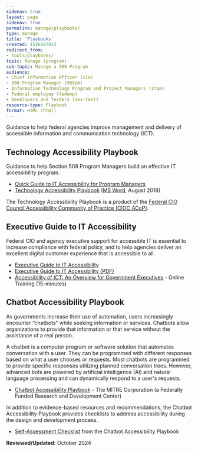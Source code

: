 ```yaml
---
sidenav: true
layout: page
sidenav: true
permalink: manage/playbooks/
type: manage
title: 'Playbooks'
created: 1526407922
redirect_from:
- tools/playbooks/
topic: Manage (program)
sub-topic: Manage a 508 Program
audience:
- Chief Information Officer (cio)
- 508 Program Manager (508pm)
- Information Technology Program and Project Managers (itpm)
- Federal employee (fedemp)
- Developers and Testers (dev-test)
resource-type: Playbook
format: HTML (html)
---
```


Guidance to help federal agencies improve management and delivery of accessible information and communication technology (ICT).

## Technology Accessibility Playbook
Guidance to help Section 508 Program Managers build an effective IT accessibility program.

* [Quick Guide to IT Accessibility for Program Managers][4]
* [Technology Accessibility Playbook][5] (<a href="https://assets.section508.gov/assets/files/Technology-Accessibility-Playbook-2018-Update.docx" target="_blank">MS Word</a>, August 2018)

The Technology Accessibility Playbook is a product of the [Federal CIO Council Accessibility Community of Practice (CIOC ACoP)][8].

## Executive Guide to IT Accessibility
Federal CIO and agency executive support for accessible IT is essential to increase compliance with federal policy, and to help agencies deliver an excellent digital customer experience that is accessible to all. 

  * [Executive Guide to IT Accessibility][1] 
  * <a href="https://assets.section508.gov/assets/files/Executive%20Guide%20to%20Federal%20IT%20Accessibility.pdf#overlay-context=tools/playbooks" target="_blank">Executive Guide to IT Accessibility (PDF)</a>
  * [Accessibility of ICT: An Overview for Government Executives][3] - Online Training (15-minutes)

## Chatbot Accessibility Playbook
As governments increase their use of automation, users increasingly encounter “chatbots” while seeking information or services. Chatbots allow organizations to provide that information or that service without the assistance of a real person. 

A chatbot is a computer program or software solution that automates conversation with a user. They can be programmed with different responses based on what a user chooses or requests. Most chatbots are programmed to provide specific responses utilizing planned conversation trees. However, advanced bots are powered by artificial intelligence (AI) and natural language processing and can dynamically respond to a user's requests.

  * [Chatbot Accessibility Playbook](https://mitre.github.io/chatbot-accessibility-playbook/index.html) - The MITRE Corporation (a Federally Funded Research and Development Center)

In addition to evidence-based resources and recommendations, the Chatbot Accessibility Playbook provides checklists to address accessibility during the design and development process.
  * [Self-Assessment Checklist](https://mitre.github.io/chatbot-accessibility-playbook/docs/A_2.html) from the Chatbot Accessibility Playbook

**Reviewed/Updated:** October 2024

 [1]: {{site.baseurl}}/manage/playbooks/exec-guide-accessibility
 [2]: https://assets.section508.gov/assets/files/Executive%20Guide%20to%20Federal%20IT%20Accessibility.pdf#overlay-context=tools/playbooks
 [3]: {{site.baseurl}}/training/online-course/accessible-for-executives/
 [4]: {{site.baseurl}}/manage/playbooks/accessibility-playbook-quick-guide
 [5]: {{site.baseurl}}/manage/playbooks/technology-accessibility-playbook-intro
 [6]: https://assets.section508.gov/assets/files/Technology-Accessibility-Playbook-2018-Update.docx
 [8]: https://www.cio.gov/about/members-and-leadership/accessibility-cop/